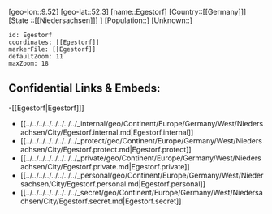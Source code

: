 ﻿---
location: [52.3,9.52]
mapzoom: [7,12] 
mapmarker: city 
type: City
tags:
- geo/City


SpocWebEntityId: 29981
isDeleted: false
confidential: public

---
[geo-lon::9.52]
[geo-lat::52.3]
[name::Egestorf]
[Country::[[Germany]]]
[State ::[[Niedersachsen]]] ]
[Population::]
[Unknown::]


```leaflet
id: Egestorf
coordinates: [[Egestorf]]
markerFile: [[Egestorf]]
defaultZoom: 11 
maxZoom: 18
```


## Confidential Links & Embeds: 
-[[Egestorf|Egestorf]]] 
- [[../../../../../../../../_internal/geo/Continent/Europe/Germany/West/Niedersachsen/City/Egestorf.internal.md|Egestorf.internal]] 
- [[../../../../../../../../_protect/geo/Continent/Europe/Germany/West/Niedersachsen/City/Egestorf.protect.md|Egestorf.protect]] 
- [[../../../../../../../../_private/geo/Continent/Europe/Germany/West/Niedersachsen/City/Egestorf.private.md|Egestorf.private]] 
- [[../../../../../../../../_personal/geo/Continent/Europe/Germany/West/Niedersachsen/City/Egestorf.personal.md|Egestorf.personal]] 
- [[../../../../../../../../_secret/geo/Continent/Europe/Germany/West/Niedersachsen/City/Egestorf.secret.md|Egestorf.secret]] 
